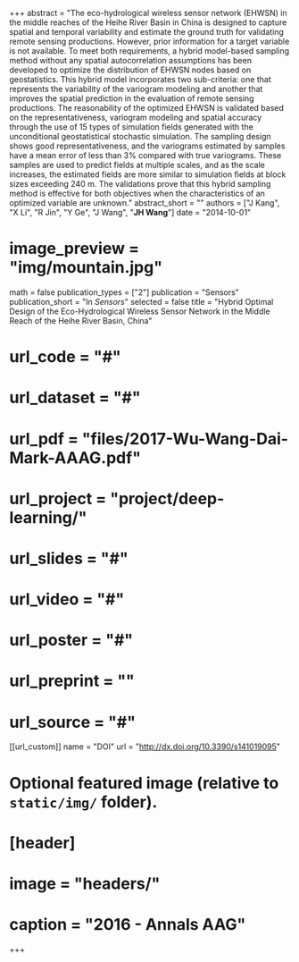 +++
abstract = "The eco-hydrological wireless sensor network (EHWSN) in the middle reaches of the Heihe River Basin in China is designed to capture spatial and temporal variability and estimate the ground truth for validating remote sensing productions. However, prior information for a target variable is not available. To meet both requirements, a hybrid model-based sampling method without any spatial autocorrelation assumptions has been developed to optimize the distribution of EHWSN nodes based on geostatistics. This hybrid model incorporates two sub-criteria: one that represents the variability of the variogram modeling and another that improves the spatial prediction in the evaluation of remote sensing productions. The reasonability of the optimized EHWSN is validated based on the representativeness, variogram modeling and spatial accuracy through the use of 15 types of simulation fields generated with the unconditional geostatistical stochastic simulation. The sampling design shows good representativeness, and the variograms estimated by samples have a mean error of less than 3% compared with true variograms. These samples are used to predict fields at multiple scales, and as the scale increases, the estimated fields are more similar to simulation fields at block sizes exceeding 240 m. The validations prove that this hybrid sampling method is effective for both objectives when the characteristics of an optimized variable are unknown."
abstract_short = ""
authors = ["J Kang", "X Li", "R Jin", "Y Ge", "J Wang", "**JH Wang**"]
date = "2014-10-01"
# image_preview = "img/mountain.jpg"
math = false
publication_types = ["2"]
publication = "Sensors"
publication_short = "In *Sensors*"
selected = false
title = "Hybrid Optimal Design of the Eco-Hydrological Wireless Sensor Network in the Middle Reach of the Heihe River Basin, China"
# url_code = "#"
# url_dataset = "#"
# url_pdf = "files/2017-Wu-Wang-Dai-Mark-AAAG.pdf"
# url_project = "project/deep-learning/"
# url_slides = "#"
# url_video = "#"
# url_poster = "#"
# url_preprint = ""
# url_source = "#"

[[url_custom]]
name = "DOI"
url = "http://dx.doi.org/10.3390/s141019095"

# Optional featured image (relative to `static/img/` folder).
# [header]
# image = "headers/"
# caption = "2016 - Annals AAG"

+++


